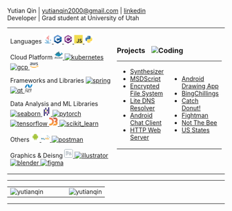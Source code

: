 
Yutian Qin | <a href="mailto:yutianqin2000@gmail.com">yutianqin2000@gmail.com</a> | <a href="https://www.linkedin.com/in/yutianqin" target="_blank">linkedin</a> <br>
Developer | Grad student at University of Utah


<table style="width: 100%;">
    <td style="width: 49%;">
        <p align="left"> Languages
            <a href="https://www.java.com" target="_blank" rel="noreferrer">
                <img src="https://raw.githubusercontent.com/devicons/devicon/master/icons/java/java-original.svg" alt="java" width="20" height="20"/>
            </a>
            <a href="https://www.w3schools.com/cpp/" target="_blank" rel="noreferrer">
                <img src="https://raw.githubusercontent.com/devicons/devicon/master/icons/cplusplus/cplusplus-original.svg" alt="cplusplus" width="20" height="20"/>
            </a>
            <a href="https://www.w3schools.com/cs/" target="_blank" rel="noreferrer">
                <img src="https://raw.githubusercontent.com/devicons/devicon/master/icons/csharp/csharp-original.svg" alt="csharp" width="20" height="20"/>
            </a>
            <a href="https://developer.mozilla.org/en-US/docs/Web/JavaScript" target="_blank" rel="noreferrer">
                <img src="https://raw.githubusercontent.com/devicons/devicon/master/icons/javascript/javascript-original.svg" alt="javascript" width="20" height="20"/>
            </a>
            <a href="https://www.python.org" target="_blank" rel="noreferrer">
                <img src="https://raw.githubusercontent.com/devicons/devicon/master/icons/python/python-original.svg" alt="python" width="20" height="20"/>
            </a>
        </p>
        <p align="left"> Cloud Platform
            <a href="https://www.docker.com/" target="_blank"       rel="noreferrer"> 
                <img src="https://raw.githubusercontent.com/devicons/devicon/master/icons/docker/docker-original-wordmark.svg" alt="docker" width="20" height="20"/> 
            </a>
            <a href="https://kubernetes.io" target="_blank" rel="noreferrer">
                <img src="https://www.vectorlogo.zone/logos/kubernetes/kubernetes-icon.svg" alt="kubernetes" width="20" height="20"/> 
            </a>
            <a href="https://cloud.google.com" target="_blank" rel="noreferrer">
                <img src="https://www.vectorlogo.zone/logos/google_cloud/google_cloud-icon.svg" alt="gcp" width="20" height="20"/> 
            </a>
            <a href="https://aws.amazon.com" target="_blank" rel="noreferrer">
                <img src="https://raw.githubusercontent.com/devicons/devicon/master/icons/amazonwebservices/amazonwebservices-original-wordmark.svg" alt="aws" width="20" height="20"/> 
            </a>
        </p>
        <p align="left"> Frameworks and Libraries
            <a href="https://spring.io/" target="_blank" rel="noreferrer">
                <img src="https://www.vectorlogo.zone/logos/springio/springio-icon.svg" alt="spring" width="20" height="20"/> 
            </a>
            <a href="https://www.qt.io/" target="_blank" rel="noreferrer"> 
                <img src="https://upload.wikimedia.org/wikipedia/commons/0/0b/Qt_logo_2016.svg" alt="qt" width="20" height="20"/>
            </a>
            <a href="https://dotnet.microsoft.com/" target="_blank" rel="noreferrer">
                <img src="https://raw.githubusercontent.com/devicons/devicon/master/icons/dot-net/dot-net-original-wordmark.svg" alt="dotnet" width="20" height="20"/> 
            </a>
        </p>
        <p align="left"> Data Analysis and ML Libraries
            <a href="https://seaborn.pydata.org/" target="_blank" rel="noreferrer">
                <img src="https://seaborn.pydata.org/_images/logo-mark-lightbg.svg" alt="seaborn" width="20" height="20"/> 
            </a>
            <a href="https://pandas.pydata.org/" target="_blank" rel="noreferrer">
                <img src="https://raw.githubusercontent.com/devicons/devicon/2ae2a900d2f041da66e950e4d48052658d850630/icons/pandas/pandas-original.svg" alt="pandas" width="20" height="20"/> 
            </a>
            <a href="https://pytorch.org/" target="_blank" rel="noreferrer">
                <img src="https://www.vectorlogo.zone/logos/pytorch/pytorch-icon.svg" alt="pytorch" width="20" height="20"/> 
            </a>
            <a href="https://www.tensorflow.org" target="_blank" rel="noreferrer">
                <img src="https://www.vectorlogo.zone/logos/tensorflow/tensorflow-icon.svg" alt="tensorflow" width="20" height="20"/> 
            </a>
            <a href="https://d3js.org/" target="_blank" rel="noreferrer">
                <img src="https://raw.githubusercontent.com/devicons/devicon/master/icons/d3js/d3js-original.svg" alt="d3js" width="20" height="20"/> 
            </a>
            <a href="https://scikit-learn.org/" target="_blank" rel="noreferrer">
                <img src="https://upload.wikimedia.org/wikipedia/commons/0/05/Scikit_learn_logo_small.svg" alt="scikit_learn" width="20" height="20"/> 
            </a>
        </p>
        <p align="left"> Others
            <a href="https://developer.android.com" target="_blank" rel="noreferrer">
                <img src="https://raw.githubusercontent.com/devicons/devicon/master/icons/android/android-original-wordmark.svg" alt="android" width="20" height="20"/>
            </a>
            <a href="https://www.mysql.com/" target="_blank" rel="noreferrer">
                <img src="https://raw.githubusercontent.com/devicons/devicon/master/icons/mysql/mysql-original-wordmark.svg" alt="mysql" width="20" height="20"/> 
            </a>
            <a href="https://postman.com" target="_blank" rel="noreferrer">
            <img src="https://www.vectorlogo.zone/logos/getpostman/getpostman-icon.svg" alt="postman" width="20" height="20"/> </a>
        </p>
        <p align="left"> Graphics & Deisng
            <a href="https://www.photoshop.com/en" target="_blank" rel="noreferrer">
                <img src="https://raw.githubusercontent.com/devicons/devicon/master/icons/photoshop/photoshop-line.svg" alt="photoshop" width="20" height="20"/> 
            </a>
            <a href="https://www.adobe.com/in/products/illustrator.html" target="_blank" rel="noreferrer">
                <img src="https://www.vectorlogo.zone/logos/adobe_illustrator/adobe_illustrator-icon.svg" alt="illustrator" width="20" height="20"/> 
            </a>
            <a href="https://www.blender.org/" target="_blank" rel="noreferrer">
                <img src="https://download.blender.org/branding/community/blender_community_badge_white.svg" alt="blender" width="20" height="20"/> 
            </a>
            <a href="https://www.figma.com/" target="_blank" rel="noreferrer">
                <img src="https://www.vectorlogo.zone/logos/figma/figma-icon.svg" alt="figma" width="20" height="20"/> 
            </a>
        </p>
    </td>
    <td style="width: 70%;">
        <table style="width: 100%; table-layout: fixed;>
            <tr>
                <td colspan="2" style="width: 100%;">
                    <div style="display: flex; align-items: left;">
                        <h3 style="margin: 0;">Projects <img src="https://media.tenor.com/-UygBh3nnfEAAAAC/coding.gif" alt="Coding" style="height: 25px; margin-left: 10px; object-fit: cover; flex-grow: 1;"></h3>
                    </div>
                </td>
            </tr>
            <tr>
                <td style="width: 50%;">
                    <ul>
                        <li><a href="Synthesizer">Synthesizer</a></li>
                        <li><a href="MSDScript">MSDScript</a></li>
                        <li><a href="Encrypted_Filesystem">Encrypted File System</a></li>
                        <li><a href="lite_DNS_Resolver">Lite DNS Resolver</a></li>
                        <li><a href="AndroidChatClient">Android Chat Client</a></li>
                        <li><a href="HTTP_Web_Server">HTTP Web Server</a></li>
                    </ul>
                </td>
                <td style="width: 50%;">
                    <ul>
                        <li><a href="AndroidDrawingProject">Android Drawing App</a></li>
                        <li><a href="BingChillings">BingChillings</a></li>
                        <li><a href="catching_donut">Catch Donut!</a></li>
                        <li><a href="fighting_man_SFML">Fightman</a></li>
                        <li><a href="NotTheBee">Not The Bee</a></li>
                        <li><a href="us-states-game">US States</a></li>
                    </ul>
                </td>
            </tr>
        </table>
    </td>
</table>


---


<table style="width: 100%;">
    <td tyle="width: 50%;">
        <img align="left" src="https://github-readme-stats.vercel.app/api/top-langs?username=yutianqin&show_icons=true&locale=en&layout=compact" alt="yutianqin"/>
    </td>
    <td style="width:60%;">
        <img align="right" src="https://github-readme-streak-stats.herokuapp.com/?user=yutianqin&" alt="yutianqin"/>
    </td>
</table>

---
